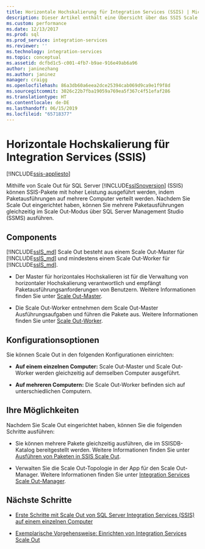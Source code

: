 ```yaml
---
title: Horizontale Hochskalierung für Integration Services (SSIS) | Microsoft-Dokumentation
description: Dieser Artikel enthält eine Übersicht über das SSIS Scale Out-Feature, das leistungsstarke Ausführung von SSIS-Paketen ermöglicht.
ms.custom: performance
ms.date: 12/13/2017
ms.prod: sql
ms.prod_service: integration-services
ms.reviewer: ''
ms.technology: integration-services
ms.topic: conceptual
ms.assetid: dcfbd1c5-c001-4fb7-b9ae-916e49ab6a96
author: janinezhang
ms.author: janinez
manager: craigg
ms.openlocfilehash: 86a3db60a6eea2dce25394cab069d9ca9e1f9f8d
ms.sourcegitcommit: 3026c22b7fba19059a769ea5f367c4f51efaf286
ms.translationtype: HT
ms.contentlocale: de-DE
ms.lasthandoff: 06/15/2019
ms.locfileid: "65718377"
---
```

# <a name="integration-services-ssis-scale-out"></a>Horizontale Hochskalierung für Integration Services (SSIS)

[!INCLUDE[ssis-appliesto](../../includes/ssis-appliesto-ssvrpluslinux-asdb-asdw-xxx.md)]


Mithilfe von Scale Out für SQL Server [!INCLUDE[ssISnoversion](../../includes/ssisnoversion-md.md)] (SSIS) können SSIS-Pakete mit hoher Leistung ausgeführt werden, indem Paketausführungen auf mehrere Computer verteilt werden. Nachdem Sie Scale Out eingerichtet haben, können Sie mehrere Paketausführungen gleichzeitig im Scale Out-Modus über SQL Server Management Studio (SSMS) ausführen.

## <a name="components"></a>Components
[!INCLUDE[ssIS_md](../../includes/ssis-md.md)] Scale Out besteht aus einem Scale Out-Master für [!INCLUDE[ssIS_md](../../includes/ssis-md.md)] und mindestens einem Scale Out-Worker für [!INCLUDE[ssIS_md](../../includes/ssis-md.md)].

-   Der Master für horizontales Hochskalieren ist für die Verwaltung von horizontaler Hochskalierung verantwortlich und empfängt Paketausführungsanforderungen von Benutzern. Weitere Informationen finden Sie unter [Scale Out-Master](integration-services-ssis-scale-out-master.md).

-   Die Scale Out-Worker entnehmen dem Scale Out-Master Ausführungsaufgaben und führen die Pakete aus. Weitere Informationen finden Sie unter [Scale Out-Worker](integration-services-ssis-scale-out-worker.md).

## <a name="configuration-options"></a>Konfigurationsoptionen
Sie können Scale Out in den folgenden Konfigurationen einrichten:

-   **Auf einem einzelnen Computer:** Scale Out-Master und Scale Out-Worker werden gleichzeitig auf demselben Computer ausgeführt.

-   **Auf mehreren Computern:** Die Scale Out-Worker befinden sich auf unterschiedlichen Computern.

## <a name="what-you-can-do"></a>Ihre Möglichkeiten
Nachdem Sie Scale Out eingerichtet haben, können Sie die folgenden Schritte ausführen:

-   Sie können mehrere Pakete gleichzeitig ausführen, die im SSISDB-Katalog bereitgestellt werden. Weitere Informationen finden Sie unter [Ausführen von Paketen in SSIS Scale Out](run-packages-in-integration-services-ssis-scale-out.md).

-   Verwalten Sie die Scale Out-Topologie in der App für den Scale Out-Manager. Weitere Informationen finden Sie unter [Integration Services Scale Out-Manager](integration-services-ssis-scale-out-manager.md).

## <a name="next-steps"></a>Nächste Schritte
-   [Erste Schritte mit Scale Out von SQL Server Integration Services (SSIS) auf einem einzelnen Computer](get-started-with-ssis-scale-out-onebox.md)

-   [Exemplarische Vorgehensweise: Einrichten von Integration Services Scale Out](walkthrough-set-up-integration-services-scale-out.md)
